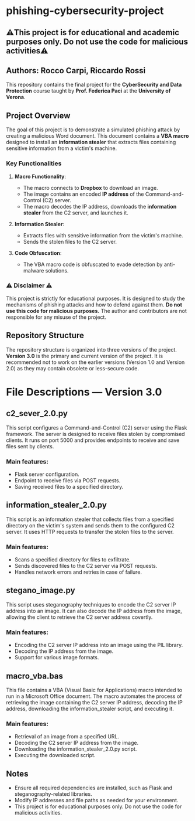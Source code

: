 # phishing-cybersecurity-project

## ⚠️This project is for educational and academic purposes only. Do not use the code for malicious activities⚠️

## Authors: Rocco Carpi, Riccardo Rossi

This repository contains the final project for the **CyberSecurity and Data Protection** course taught by **Prof. Federica Paci** at the **University of Verona**.

## Project Overview

The goal of this project is to demonstrate a simulated phishing attack by creating a malicious Word document. This document contains a **VBA macro** designed to install an **information stealer** that extracts files containing sensitive information from a victim's machine.

### Key Functionalities

1. **Macro Functionality**:

   * The macro connects to **Dropbox** to download an image.
   * The image contains an encoded **IP address** of the Command-and-Control (C2) server.
   * The macro decodes the IP address, downloads the **information stealer** from the C2 server, and launches it.
2. **Information Stealer**:

   * Extracts files with sensitive information from the victim's machine.
   * Sends the stolen files to the C2 server.
3. **Code Obfuscation**:

   * The VBA macro code is obfuscated to evade detection by anti-malware solutions.

### ⚠️ Disclaimer ⚠️

This project is strictly for educational purposes. It is designed to study the mechanisms of phishing attacks and how to defend against them. **Do not use this code for malicious purposes.** The author and contributors are not responsible for any misuse of the project.

## Repository Structure

The repository structure is organized into three versions of the project. **Version 3.0** is the primary and current version of the project. It is recommended not to work on the earlier versions (Version 1.0 and Version 2.0) as they may contain obsolete or less-secure code.

# File Descriptions — Version 3.0

## c2_sever_2.0.py

This script configures a Command-and-Control (C2) server using the Flask framework. The server is designed to receive files stolen by compromised clients. It runs on port 5000 and provides endpoints to receive and save files sent by clients.

### Main features:

* Flask server configuration.
* Endpoint to receive files via POST requests.
* Saving received files to a specified directory.

## information_stealer_2.0.py

This script is an information stealer that collects files from a specified directory on the victim's system and sends them to the configured C2 server. It uses HTTP requests to transfer the stolen files to the server.

### Main features:

* Scans a specified directory for files to exfiltrate.
* Sends discovered files to the C2 server via POST requests.
* Handles network errors and retries in case of failure.

## stegano_image.py

This script uses steganography techniques to encode the C2 server IP address into an image. It can also decode the IP address from the image, allowing the client to retrieve the C2 server address covertly.

### Main features:

* Encoding the C2 server IP address into an image using the PIL library.
* Decoding the IP address from the image.
* Support for various image formats.

## macro_vba.bas

This file contains a VBA (Visual Basic for Applications) macro intended to run in a Microsoft Office document. The macro automates the process of retrieving the image containing the C2 server IP address, decoding the IP address, downloading the information_stealer script, and executing it.

### Main features:

* Retrieval of an image from a specified URL.
* Decoding the C2 server IP address from the image.
* Downloading the information_stealer_2.0.py script.
* Executing the downloaded script.

## Notes

* Ensure all required dependencies are installed, such as Flask and steganography-related libraries.
* Modify IP addresses and file paths as needed for your environment.
* This project is for educational purposes only. Do not use the code for malicious activities.
